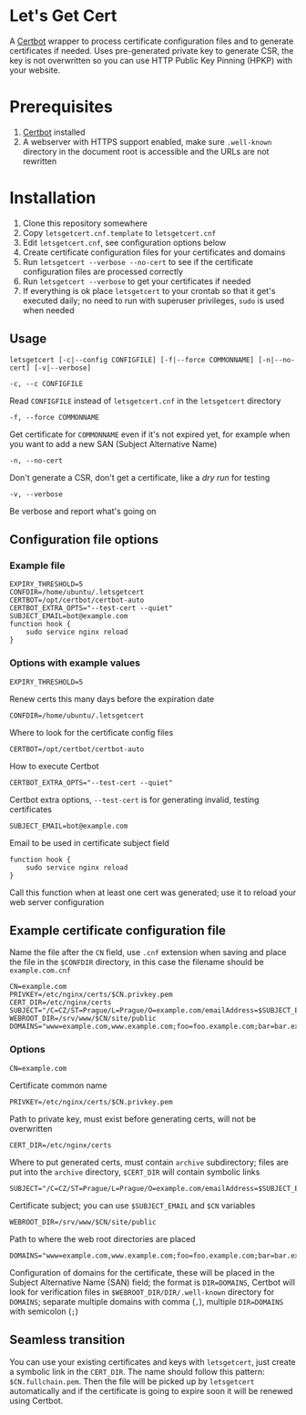 # Let's Get Cert
A [Certbot](https://certbot.eff.org/) wrapper to process certificate configuration files and to generate certificates if needed. Uses pre-generated private key to generate CSR, the key is not overwritten so you can use HTTP Public Key Pinning (HPKP) with your website.

# Prerequisites
1. [Certbot](https://certbot.eff.org/) installed
2. A webserver with HTTPS support enabled, make sure `.well-known` directory in the document root is accessible and the URLs are not rewritten

# Installation
1. Clone this repository somewhere
2. Copy `letsgetcert.cnf.template` to `letsgetcert.cnf`
3.  Edit `letsgetcert.cnf`, see configuration options below
4. Create certificate configuration files for your certificates and domains
5. Run `letsgetcert --verbose --no-cert` to see if the certificate configuration files are processed correctly
6. Run `letsgetcert --verbose` to get your certificates if needed
7. If everything is ok place `letsgetcert` to your crontab so that it get's executed daily; no need to run with superuser privileges, `sudo` is used when needed

## Usage
```
letsgetcert [-c|--config CONFIGFILE] [-f|--force COMMONNAME] [-n|--no-cert] [-v|--verbose]
```

```
-c, --c CONFIGFILE
```
Read `CONFIGFILE` instead of `letsgetcert.cnf` in the `letsgetcert` directory

```
-f, --force COMMONNAME
```
Get certificate for `COMMONNAME` even if it's not expired yet, for example when you want to add a new SAN (Subject Alternative Name)

```
-n, --no-cert
```
Don't generate a CSR, don't get a certificate, like a *dry run* for testing

```
-v, --verbose
```
Be verbose and report what's going on

## Configuration file options
### Example file
```
EXPIRY_THRESHOLD=5
CONFDIR=/home/ubuntu/.letsgetcert
CERTBOT=/opt/certbot/certbot-auto
CERTBOT_EXTRA_OPTS="--test-cert --quiet"
SUBJECT_EMAIL=bot@example.com
function hook {
    sudo service nginx reload
}
```

### Options with example values
```
EXPIRY_THRESHOLD=5
```
Renew certs this many days before the expiration date

```
CONFDIR=/home/ubuntu/.letsgetcert
```
Where to look for the certificate config files

```
CERTBOT=/opt/certbot/certbot-auto
```
How to execute Certbot

```
CERTBOT_EXTRA_OPTS="--test-cert --quiet"
```
Certbot extra options, `--test-cert` is for generating invalid, testing certificates

```
SUBJECT_EMAIL=bot@example.com
```
Email to be used in certificate subject field

```
function hook {
    sudo service nginx reload
}
```
Call this function when at least one cert was generated; use it to reload your web server configuration

## Example certificate configuration file
Name the file after the `CN` field, use `.cnf` extension when saving and place the file in the `$CONFDIR` directory, in this case the filename should be `example.com.cnf`
```
CN=example.com
PRIVKEY=/etc/nginx/certs/$CN.privkey.pem
CERT_DIR=/etc/nginx/certs
SUBJECT="/C=CZ/ST=Prague/L=Prague/O=example.com/emailAddress=$SUBJECT_EMAIL/CN=$CN"
WEBROOT_DIR=/srv/www/$CN/site/public
DOMAINS="www=example.com,www.example.com;foo=foo.example.com;bar=bar.example.com"
```

### Options
```
CN=example.com
```
Certificate common name

```
PRIVKEY=/etc/nginx/certs/$CN.privkey.pem
```
Path to private key, must exist before generating certs, will not be overwritten

```
CERT_DIR=/etc/nginx/certs
```
Where to put generated certs, must contain `archive` subdirectory; files are put into the `archive` directory, `$CERT_DIR` will contain symbolic links

```
SUBJECT="/C=CZ/ST=Prague/L=Prague/O=example.com/emailAddress=$SUBJECT_EMAIL/CN=$CN"
```
Certificate subject; you can use `$SUBJECT_EMAIL` and `$CN` variables

```
WEBROOT_DIR=/srv/www/$CN/site/public
```
Path to where the web root directories are placed

```
DOMAINS="www=example.com,www.example.com;foo=foo.example.com;bar=bar.example.com"
```
Configuration of domains for the certificate, these will be placed in the Subject Alternative Name (SAN) field; the format is `DIR=DOMAINS`, Certbot will look for verification files in `$WEBROOT_DIR/DIR/.well-known` directory for `DOMAINS`; separate multiple domains with comma (`,`), multiple `DIR=DOMAINS` with semicolon (`;`)

## Seamless transition
You can use your existing certificates and keys with `letsgetcert`, just create a symbolic link in the `CERT_DIR`. The name should follow this pattern: `$CN.fullchain.pem`. Then the file will be picked up by `letsgetcert` automatically and if the certificate is going to expire soon it will be renewed using Certbot.
